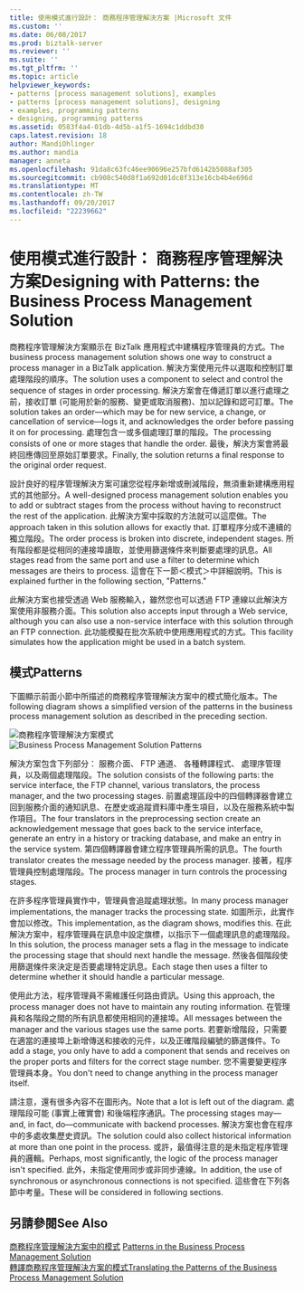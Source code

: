 ```yaml
---
title: 使用模式進行設計： 商務程序管理解決方案 |Microsoft 文件
ms.custom: ''
ms.date: 06/08/2017
ms.prod: biztalk-server
ms.reviewer: ''
ms.suite: ''
ms.tgt_pltfrm: ''
ms.topic: article
helpviewer_keywords:
- patterns [process management solutions], examples
- patterns [process management solutions], designing
- examples, programming patterns
- designing, programming patterns
ms.assetid: 0583f4a4-01db-4d5b-a1f5-1694c1ddbd30
caps.latest.revision: 18
author: MandiOhlinger
ms.author: mandia
manager: anneta
ms.openlocfilehash: 91da8c63fc46ee90696e257bfd6142b5088af305
ms.sourcegitcommit: cb908c540d8f1a692d01dc8f313e16cb4b4e696d
ms.translationtype: MT
ms.contentlocale: zh-TW
ms.lasthandoff: 09/20/2017
ms.locfileid: "22239662"
---
```

# <a name="designing-with-patterns-the-business-process-management-solution"></a><span data-ttu-id="0c855-102">使用模式進行設計： 商務程序管理解決方案</span><span class="sxs-lookup"><span data-stu-id="0c855-102">Designing with Patterns: the Business Process Management Solution</span></span>
<span data-ttu-id="0c855-103">商務程序管理解決方案顯示在 BizTalk 應用程式中建構程序管理員的方式。</span><span class="sxs-lookup"><span data-stu-id="0c855-103">The business process management solution shows one way to construct a process manager in a BizTalk application.</span></span> <span data-ttu-id="0c855-104">解決方案使用元件以選取和控制訂單處理階段的順序。</span><span class="sxs-lookup"><span data-stu-id="0c855-104">The solution uses a component to select and control the sequence of stages in order processing.</span></span> <span data-ttu-id="0c855-105">解決方案會在傳遞訂單以進行處理之前，接收訂單 (可能用於新的服務、變更或取消服務)、加以記錄和認可訂單。</span><span class="sxs-lookup"><span data-stu-id="0c855-105">The solution takes an order—which may be for new service, a change, or cancellation of service—logs it, and acknowledges the order before passing it on for processing.</span></span> <span data-ttu-id="0c855-106">處理包含一或多個處理訂單的階段。</span><span class="sxs-lookup"><span data-stu-id="0c855-106">The processing consists of one or more stages that handle the order.</span></span> <span data-ttu-id="0c855-107">最後，解決方案會將最終回應傳回至原始訂單要求。</span><span class="sxs-lookup"><span data-stu-id="0c855-107">Finally, the solution returns a final response to the original order request.</span></span>  
  
 <span data-ttu-id="0c855-108">設計良好的程序管理解決方案可讓您從程序新增或刪減階段，無須重新建構應用程式的其他部分。</span><span class="sxs-lookup"><span data-stu-id="0c855-108">A well-designed process management solution enables you to add or subtract stages from the process without having to reconstruct the rest of the application.</span></span> <span data-ttu-id="0c855-109">此解決方案中採取的方法就可以這麼做。</span><span class="sxs-lookup"><span data-stu-id="0c855-109">The approach taken in this solution allows for exactly that.</span></span> <span data-ttu-id="0c855-110">訂單程序分成不連續的獨立階段。</span><span class="sxs-lookup"><span data-stu-id="0c855-110">The order process is broken into discrete, independent stages.</span></span> <span data-ttu-id="0c855-111">所有階段都是從相同的連接埠讀取，並使用篩選條件來判斷要處理的訊息。</span><span class="sxs-lookup"><span data-stu-id="0c855-111">All stages read from the same port and use a filter to determine which messages are theirs to process.</span></span> <span data-ttu-id="0c855-112">這會在下一節＜模式＞中詳細說明。</span><span class="sxs-lookup"><span data-stu-id="0c855-112">This is explained further in the following section, "Patterns."</span></span>  
  
 <span data-ttu-id="0c855-113">此解決方案也接受透過 Web 服務輸入，雖然您也可以透過 FTP 連線以此解決方案使用非服務介面。</span><span class="sxs-lookup"><span data-stu-id="0c855-113">This solution also accepts input through a Web service, although you can also use a non-service interface with this solution through an FTP connection.</span></span> <span data-ttu-id="0c855-114">此功能模擬在批次系統中使用應用程式的方式。</span><span class="sxs-lookup"><span data-stu-id="0c855-114">This facility simulates how the application might be used in a batch system.</span></span>  
  
## <a name="patterns"></a><span data-ttu-id="0c855-115">模式</span><span class="sxs-lookup"><span data-stu-id="0c855-115">Patterns</span></span>  
 <span data-ttu-id="0c855-116">下圖顯示前面小節中所描述的商務程序管理解決方案中的模式簡化版本。</span><span class="sxs-lookup"><span data-stu-id="0c855-116">The following diagram shows a simplified version of the patterns in the business process management solution as described in the preceding section.</span></span>  
  
 <span data-ttu-id="0c855-117">![商務程序管理解決方案模式](../core/media/bts-cp-business-process-management-patterns.gif "bts_cp_Business_Process_Management_Patterns")</span><span class="sxs-lookup"><span data-stu-id="0c855-117">![Business Process Management Solution Patterns](../core/media/bts-cp-business-process-management-patterns.gif "bts_cp_Business_Process_Management_Patterns")</span></span>  
  
 <span data-ttu-id="0c855-118">解決方案包含下列部分： 服務介面、 FTP 通道、 各種轉譯程式、 處理序管理員，以及兩個處理階段。</span><span class="sxs-lookup"><span data-stu-id="0c855-118">The solution consists of the following parts: the service interface, the FTP channel, various translators, the process manager, and the two processing stages.</span></span> <span data-ttu-id="0c855-119">前置處理區段中的四個轉譯器會建立回到服務介面的通知訊息、在歷史或追蹤資料庫中產生項目，以及在服務系統中製作項目。</span><span class="sxs-lookup"><span data-stu-id="0c855-119">The four translators in the preprocessing section create an acknowledgement message that goes back to the service interface, generate an entry in a history or tracking database, and make an entry in the service system.</span></span> <span data-ttu-id="0c855-120">第四個轉譯器會建立程序管理員所需的訊息。</span><span class="sxs-lookup"><span data-stu-id="0c855-120">The fourth translator creates the message needed by the process manager.</span></span> <span data-ttu-id="0c855-121">接著，程序管理員控制處理階段。</span><span class="sxs-lookup"><span data-stu-id="0c855-121">The process manager in turn controls the processing stages.</span></span>  
  
 <span data-ttu-id="0c855-122">在許多程序管理員實作中，管理員會追蹤處理狀態。</span><span class="sxs-lookup"><span data-stu-id="0c855-122">In many process manager implementations, the manager tracks the processing state.</span></span> <span data-ttu-id="0c855-123">如圖所示，此實作會加以修改。</span><span class="sxs-lookup"><span data-stu-id="0c855-123">This implementation, as the diagram shows, modifies this.</span></span> <span data-ttu-id="0c855-124">在此解決方案中，程序管理員在訊息中設定旗標，以指示下一個處理訊息的處理階段。</span><span class="sxs-lookup"><span data-stu-id="0c855-124">In this solution, the process manager sets a flag in the message to indicate the processing stage that should next handle the message.</span></span> <span data-ttu-id="0c855-125">然後各個階段使用篩選條件來決定是否要處理特定訊息。</span><span class="sxs-lookup"><span data-stu-id="0c855-125">Each stage then uses a filter to determine whether it should handle a particular message.</span></span>  
  
 <span data-ttu-id="0c855-126">使用此方法，程序管理員不需維護任何路由資訊。</span><span class="sxs-lookup"><span data-stu-id="0c855-126">Using this approach, the process manager does not have to maintain any routing information.</span></span> <span data-ttu-id="0c855-127">在管理員和各階段之間的所有訊息都使用相同的連接埠。</span><span class="sxs-lookup"><span data-stu-id="0c855-127">All messages between the manager and the various stages use the same ports.</span></span> <span data-ttu-id="0c855-128">若要新增階段，只需要在適當的連接埠上新增傳送和接收的元件，以及正確階段編號的篩選條件。</span><span class="sxs-lookup"><span data-stu-id="0c855-128">To add a stage, you only have to add a component that sends and receives on the proper ports and filters for the correct stage number.</span></span> <span data-ttu-id="0c855-129">您不需要變更程序管理員本身。</span><span class="sxs-lookup"><span data-stu-id="0c855-129">You don't need to change anything in the process manager itself.</span></span>  
  
 <span data-ttu-id="0c855-130">請注意，還有很多內容不在圖形內。</span><span class="sxs-lookup"><span data-stu-id="0c855-130">Note that a lot is left out of the diagram.</span></span> <span data-ttu-id="0c855-131">處理階段可能 (事實上確實會) 和後端程序通訊。</span><span class="sxs-lookup"><span data-stu-id="0c855-131">The processing stages may—and, in fact, do—communicate with backend processes.</span></span> <span data-ttu-id="0c855-132">解決方案也會在程序中的多處收集歷史資訊。</span><span class="sxs-lookup"><span data-stu-id="0c855-132">The solution could also collect historical information at more than one point in the process.</span></span> <span data-ttu-id="0c855-133">或許，最值得注意的是未指定程序管理員的邏輯。</span><span class="sxs-lookup"><span data-stu-id="0c855-133">Perhaps, most significantly, the logic of the process manager isn't specified.</span></span> <span data-ttu-id="0c855-134">此外，未指定使用同步或非同步連線。</span><span class="sxs-lookup"><span data-stu-id="0c855-134">In addition, the use of synchronous or asynchronous connections is not specified.</span></span> <span data-ttu-id="0c855-135">這些會在下列各節中考量。</span><span class="sxs-lookup"><span data-stu-id="0c855-135">These will be considered in following sections.</span></span>  
  
## <a name="see-also"></a><span data-ttu-id="0c855-136">另請參閱</span><span class="sxs-lookup"><span data-stu-id="0c855-136">See Also</span></span>  
 <span data-ttu-id="0c855-137">[商務程序管理解決方案中的模式](../core/patterns-in-the-business-process-management-solution.md) </span><span class="sxs-lookup"><span data-stu-id="0c855-137">[Patterns in the Business Process Management Solution](../core/patterns-in-the-business-process-management-solution.md) </span></span>  
 [<span data-ttu-id="0c855-138">轉譯商務程序管理解決方案的模式</span><span class="sxs-lookup"><span data-stu-id="0c855-138">Translating the Patterns of the Business Process Management Solution</span></span>](../core/translating-the-patterns-of-the-business-process-management-solution.md)